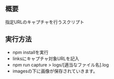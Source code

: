 ## 概要

指定URLのキャプチャを行うスクリプト

## 実行方法

- npm installを実行
- linksにキャプチャ対象URLを記入
- npm run capture > logs/[適当なファイル名].log
- imagesの下に画像が保存されていきます。
